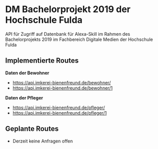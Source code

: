 # DM Bachelorprojekt 2019 der Hochschule Fulda

API für Zugriff auf Datenbank für Alexa-Skill im Rahmen des Bachelorprojekts 2019 im Fachbereich Digitale Medien der Hochschule Fulda 

## Implementierte Routes

**Daten der Bewohner**
* <https://api.imkerei-bienenfreund.de/bewohner/>
* <https://api.imkerei-bienenfreund.de/bewohner/1>

**Daten der Pfleger**
* <https://api.imkerei-bienenfreund.de/pfleger/>
* <https://api.imkerei-bienenfreund.de/pfleger/1>

## Geplante Routes
* Derzeit keine Anfragen offen